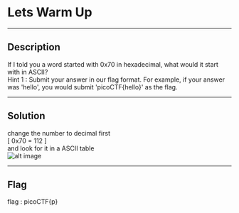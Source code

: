 # Lets Warm Up

---
## Description

If I told you a word started with 0x70 in hexadecimal, what would it start with in ASCII?  
Hint 1 : Submit your answer in our flag format. For example, if your answer was 'hello', you would submit 'picoCTF{hello}' as the flag.

---
## Solution

change the number to decimal first  
[ 0x70 = 112 ]  
and look for it in a ASCII table  
![alt image](https://bournetocode.com/projects/gcse_computing_fundamentals/pages/img/ascii_table_lge.png)

---
## Flag

flag : picoCTF{p}
